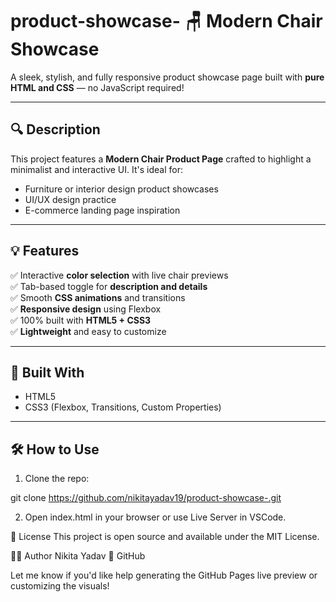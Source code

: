 # product-showcase- 🪑 Modern Chair Showcase

A sleek, stylish, and fully responsive product showcase page built with **pure HTML and CSS** — no JavaScript required!

---

## 🔍 Description

This project features a **Modern Chair Product Page** crafted to highlight a minimalist and interactive UI. It's ideal for:

- Furniture or interior design product showcases  
- UI/UX design practice  
- E-commerce landing page inspiration

---

## 💡 Features

✅ Interactive **color selection** with live chair previews  
✅ Tab-based toggle for **description and details**  
✅ Smooth **CSS animations** and transitions  
✅ **Responsive design** using Flexbox  
✅ 100% built with **HTML5 + CSS3**  
✅ **Lightweight** and easy to customize

---

## 🧰 Built With

- HTML5  
- CSS3 (Flexbox, Transitions, Custom Properties)

---



## 🛠️ How to Use

1. Clone the repo:

git clone https://github.com/nikitayadav19/product-showcase-.git 

2. Open index.html in your browser or use Live Server in VSCode.

📄 License
This project is open source and available under the MIT License.

🙋‍♀️ Author
Nikita Yadav
🔗 GitHub


Let me know if you'd like help generating the GitHub Pages live preview or customizing the visuals!

